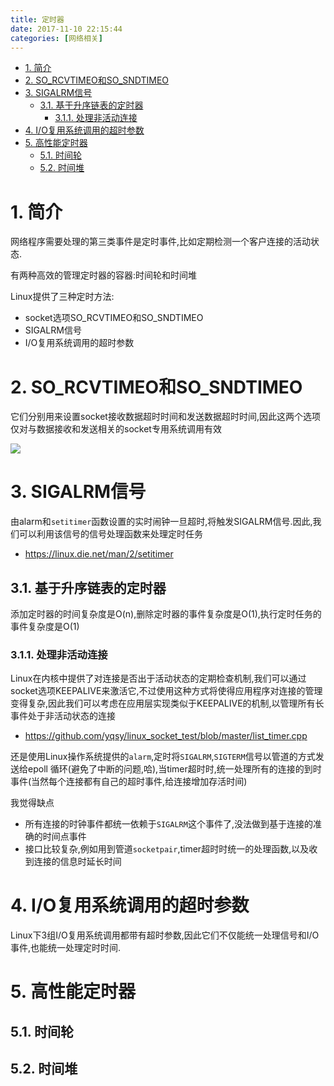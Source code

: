 ```yaml
---
title: 定时器
date: 2017-11-10 22:15:44
categories: [网络相关]
---
```


<!-- TOC -->

- [1. 简介](#1-简介)
- [2. SO_RCVTIMEO和SO_SNDTIMEO](#2-so_rcvtimeo和so_sndtimeo)
- [3. SIGALRM信号](#3-sigalrm信号)
    - [3.1. 基于升序链表的定时器](#31-基于升序链表的定时器)
        - [3.1.1. 处理非活动连接](#311-处理非活动连接)
- [4. I/O复用系统调用的超时参数](#4-io复用系统调用的超时参数)
- [5. 高性能定时器](#5-高性能定时器)
    - [5.1. 时间轮](#51-时间轮)
    - [5.2. 时间堆](#52-时间堆)

<!-- /TOC -->

<a id="markdown-1-简介" name="1-简介"></a>
# 1. 简介

网络程序需要处理的第三类事件是定时事件,比如定期检测一个客户连接的活动状态.

有两种高效的管理定时器的容器:时间轮和时间堆

Linux提供了三种定时方法:
* socket选项SO_RCVTIMEO和SO_SNDTIMEO
* SIGALRM信号
* I/O复用系统调用的超时参数

<a id="markdown-2-so_rcvtimeo和so_sndtimeo" name="2-so_rcvtimeo和so_sndtimeo"></a>
# 2. SO_RCVTIMEO和SO_SNDTIMEO

它们分别用来设置socket接收数据超时时间和发送数据超时时间,因此这两个选项仅对与数据接收和发送相关的socket专用系统调用有效

![](http://ouxarji35.bkt.clouddn.com/snipaste_20171110_172550.png)

<a id="markdown-3-sigalrm信号" name="3-sigalrm信号"></a>
# 3. SIGALRM信号

由alarm和`setitimer`函数设置的实时闹钟一旦超时,将触发SIGALRM信号.因此,我们可以利用该信号的信号处理函数来处理定时任务

* https://linux.die.net/man/2/setitimer


<a id="markdown-31-基于升序链表的定时器" name="31-基于升序链表的定时器"></a>
## 3.1. 基于升序链表的定时器
添加定时器的时间复杂度是O(n),删除定时器的事件复杂度是O(1),执行定时任务的事件复杂度是O(1)


<a id="markdown-311-处理非活动连接" name="311-处理非活动连接"></a>
### 3.1.1. 处理非活动连接
Linux在内核中提供了对连接是否出于活动状态的定期检查机制,我们可以通过socket选项KEEPALIVE来激活它,不过使用这种方式将使得应用程序对连接的管理变得复杂,因此我们可以考虑在应用层实现类似于KEEPALIVE的机制,以管理所有长事件处于非活动状态的连接

* https://github.com/yqsy/linux_socket_test/blob/master/list_timer.cpp

还是使用Linux操作系统提供的`alarm`,定时将`SIGALRM`,`SIGTERM`信号以管道的方式发送给epoll 循环(避免了中断的问题,哈),当timer超时时,统一处理所有的连接的到时事件(当然每个连接都有自己的超时事件,给连接增加存活时间)

我觉得缺点

* 所有连接的时钟事件都统一依赖于`SIGALRM`这个事件了,没法做到基于连接的准确的时间点事件
* 接口比较复杂,例如用到管道`socketpair`,timer超时时统一的处理函数,以及收到连接的信息时延长时间

<a id="markdown-4-io复用系统调用的超时参数" name="4-io复用系统调用的超时参数"></a>
# 4. I/O复用系统调用的超时参数
Linux下3组I/O复用系统调用都带有超时参数,因此它们不仅能统一处理信号和I/O事件,也能统一处理定时时间.

<a id="markdown-5-高性能定时器" name="5-高性能定时器"></a>
# 5. 高性能定时器

<a id="markdown-51-时间轮" name="51-时间轮"></a>
## 5.1. 时间轮

<a id="markdown-52-时间堆" name="52-时间堆"></a>
## 5.2. 时间堆
